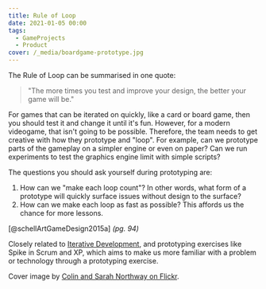 ```yaml
---
title: Rule of Loop
date: 2021-01-05 00:00
tags:
  - GameProjects
  - Product
cover: /_media/boardgame-prototype.jpg
---
```


The Rule of Loop can be summarised in one quote:

> "The more times you test and improve your design, the better your game will be."

For games that can be iterated on quickly, like a card or board game, then you should test it and change it until it's fun. However, for a modern videogame, that isn't going to be possible. Therefore, the team needs to get creative with how they prototype and "loop". For example, can we prototype parts of the gameplay on a simpler engine or even on paper? Can we run experiments to test the graphics engine limit with simple scripts?

The questions you should ask yourself during prototyping are:

1. How can we "make each loop count"? In other words, what form of a prototype will quickly surface issues without design to the surface?
1. How can we make each loop as fast as possible? This affords us the chance for more lessons.

[@schellArtGameDesign2015a] *(pg. 94)*

Closely related to [Iterative Development](iterative-development.md), and prototyping exercises like Spike in Scrum and XP, which aims to make us more familiar with a problem or technology through a prototyping exercise.

Cover image by [Colin and Sarah Northway on Flickr](https://www.flickr.com/photos/apes_abroad/8792523601/).
